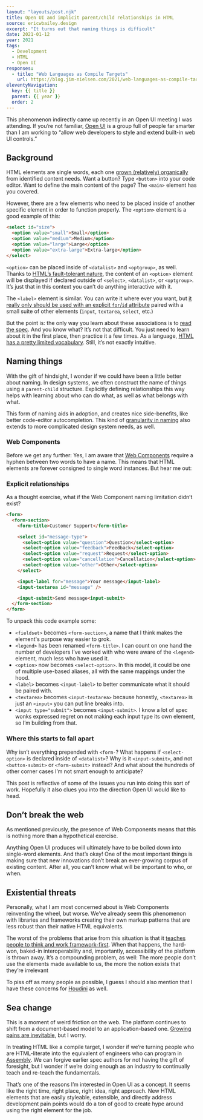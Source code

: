 ```yaml
---
layout: "layouts/post.njk"
title: Open UI and implicit parent/child relationships in HTML
source: ericwbailey.design
excerpt: "It turns out that naming things is difficult"
date: 2021-01-12
year: 2021
tags:
  - Development
  - HTML
  - Open UI
responses:
  - title: "Web Languages as Compile Targets"
    url: https://blog.jim-nielsen.com/2021/web-languages-as-compile-targets/
eleventyNavigation:
  key: {{ title }}
  parent: {{ year }}
  order: 2
---
```


This phenomenon indirectly came up recently in an Open UI meeting I was attending. If you’re not familiar, [Open UI](https://open-ui.org/) is a group full of people far smarter than I am working to “allow web developers to style and extend built-in web UI controls.”

## Background

HTML elements are single words, each one [grown (relatively) organically](https://www.w3.org/TR/html-design-principles/#pave-the-cowpaths) from identified content needs. Want a button? Type `<button>` into your code editor. Want to define the main content of the page? The `<main>` element has you covered.

However, there are a few elements who need to be placed inside of another specific element in order to function properly. The `<option>` element is a good example of this:

```html
<select id="size">
  <option value="small">Small</option>
  <option value="medium">Medium</option>
  <option value="large">Large</option>
  <option value="extra-large">Extra-large</option>
</select>
```

`<option>` can be placed inside of `<datalist>` and `<optgroup>`, as well. Thanks to [HTML’s fault-tolerant nature](https://www.w3.org/TR/html-design-principles/#degrade-gracefully), the content of an `<option>` element will be displayed if declared outside of `<select>`, `<datalist>`, or `<optgroup>`. It’s just that in this context you can’t do anything interactive with it.

The `<label>` element is similar. You can write it where ever you want, but [it really only should be used with an explicit `for`/`id` attribute](https://developer.paciellogroup.com/blog/2011/07/html5-accessibility-chops-form-control-labeling/) paired with a small suite of other elements (`input`, `textarea`, `select`, etc.)

But the point is: the only way you learn about these associations is to [read the spec](https://www.w3.org/TR/html52/sec-forms.html#ref-for-contexts-in-which-this-element-can-be-used%E2%91%A8%E2%91%A0). And you know what? It’s not that difficult. You just need to learn about it in the first place, then practice it a few times. As a language, [HTML has a pretty limited vocabulary](https://twitter.com/brucel/status/1131133721401331712). Still, it’s not exactly intuitive.

## Naming things

With the gift of hindsight, I wonder if we could have been a little better about naming. In design systems, we often construct the name of things using a `parent-child` structure. Explicitly defining relationships this way helps with learning about who can do what, as well as what belongs with what.

This form of naming aids in adoption, and creates nice side-benefits, like better code-editor autocompletion. This kind of [granularity in naming](https://medium.com/eightshapes-llc/naming-tokens-in-design-systems-9e86c7444676) also extends to more complicated design system needs, as well.

### Web Components

Before we get any further: Yes, I am aware that [Web Components](https://css-tricks.com/an-introduction-to-web-components/) require a hyphen between two words to have a name. This means that HTML elements are forever consigned to single word instances. But hear me out:

### Explicit relationships

As a thought exercise, what if the Web Component naming limitation didn’t exist?

```html
<form>
  <form-section>
    <form-title>Customer Support</form-title>

    <select id="message-type">
      <select-option value="question">Question</select-option>
      <select-option value="feedback">Feedback</select-option>
      <select-option value="request">Request</select-option>
      <select-option value="cancellation">Cancellation</select-option>
      <select-option value="other">Other</select-option>
    </select>

    <input-label for="message">Your message</input-label>
    <input-textarea id="message" />

    <input-submit>Send message<input-submit>
  </form-section>
</form>
```

To unpack this code example some:

- `<fieldset>` becomes `<form-section>`, a name that I think makes the element's purpose way easier to grok.
- `<legend>` has been renamed `<form-title>`. I can count on one hand the number of developers I’ve worked with who were aware of the `<legend>` element, much less who have used it.
- `<option>` now becomes `<select-option>`. In this model, it could be one of multiple use-based aliases, all with the same mappings under the hood.
- `<label>` becomes `<input-label>` to better communicate what it should be paired with.
- `<textarea>` becomes `<input-textarea>` because honestly, `<textarea>` is just an `<input>` you can put line breaks into.
- `<input type="submit">` becomes `<input-submit>`. I know a lot of spec wonks expressed regret on not making each input type its own element, so I’m building from that.

### Where this starts to fall apart

Why isn’t everything prepended with `<form-`? What happens if `<select-option>` is declared inside of `<datalist>`? Why is it `<input-submit>`, and not `<button-submit>` or `<form-submit>` instead? And what about the hundreds of other corner cases I’m not smart enough to anticipate?

This post is reflective of some of the issues you run into doing this sort of work. Hopefully it also clues you into the direction Open UI would like to head.

## Don’t break the web

As mentioned previously, the presence of Web Components means that this is nothing more than a hypothetical exercise.

Anything Open UI produces will ultimately have to be boiled down into single-word elements. And that’s okay! One of the most important things is making sure that new innovations don’t break an ever-growing corpus of existing content. After all, you can’t know what will be important to who, or when.

## Existential threats

Personally, what I am most concerned about is Web Components reinventing the wheel, but worse. We’ve already seem this phenomenon with libraries and frameworks creating their own markup patterns that are less robust than their native HTML equivalents.

The worst of the problems that arise from this situation is that it [teaches people to think and work framework-first](https://twitter.com/akashkanodia3/status/1348563546154561536). When that happens, the hard-won, baked-in interoperability and, importantly, accessibility of the platform is thrown away. It’s a compounding problem, as well: The more people don’t use the elements made available to us, the more the notion exists that they’re irrelevant

To piss off as many people as possible, I guess I should also mention that I have these concerns for [Houdini](https://developer.mozilla.org/en-US/docs/Web/Houdini) as well.

## Sea change

This is a moment of weird friction on the web. The platform continues to shift from a document-based model to an application-based one. [Growing pains are inevitable](https://www.w3.org/TR/html-design-principles/#evolution-not-revolution), but I worry.

In treating HTML like a compile target, I wonder if we’re turning people who are HTML-literate into the equivalent of engineers who can program in [Assembly](https://en.m.wikipedia.org/wiki/Assembly_language). We can forgive earlier spec authors for not having the gift of foresight, but I wonder if we’re doing enough as an industry to continually teach and re-teach the fundamentals.

That’s one of the reasons I’m interested in Open UI as a concept. It seems like the right time, right place, right idea, right approach. New HTML elements that are easily styleable, extensible, and directly address development pain points would do a ton of good to create hype around using the right element for the job.
